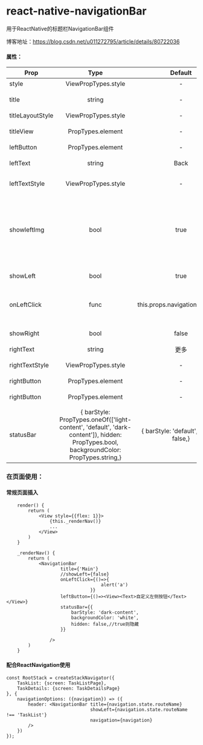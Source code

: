 # react-native-navigationBar
用于ReactNative的标题栏NavigationBar组件 <br/>

博客地址：https://blog.csdn.net/u011272795/article/details/80722036

#### 属性：
| Prop | Type | Default | Description
| ---------- | :-----------:         |:---------------:| -----------|
| style      | ViewPropTypes.style | -               |标题栏的样式 |
| title      | string              | -               |标题使用的字符串 |
| titleLayoutStyle  | ViewPropTypes.style   | -               |标题文字的样式
| titleView  | PropTypes.element   | -               |替换标题文字的组件
| leftButton  | PropTypes.element   | -              |自定义左侧按钮
| leftText  | string   | Back               |左侧返回按钮的文字
| leftTextStyle  | ViewPropTypes.style   | -               |替换标题文字的组件
| showleftImg  | bool   | true             |是否显示标题的后退按钮，本组件使用的是react-native-vector-icons中的图标，可自行替换成其他Image
| showLeft  | bool   | true             | 是否显示返回按钮
| onLeftClick  | func   | this.props.navigation.goBack()            | 左侧按钮的点击事件(默认为ReactNavigation的goback)
| showRight  | bool   | false             | 是否显示右侧按钮
| rightText  | string   |    更多           | 右侧按钮的文字
| rightTextStyle  | ViewPropTypes.style    | -             | 是否显示返回按钮
| rightButton  | PropTypes.element   | -             | 自定义右侧按钮
| rightButton  | PropTypes.element   | -             | 右侧按钮的点击事件
| statusBar  | {  barStyle: PropTypes.oneOf(['light-content', 'default', 'dark-content']),  hidden: PropTypes.bool,  backgroundColor: PropTypes.string,}   | { barStyle: 'default', hidden: false,}             | 自定义状态栏


### 在页面使用：
#### 常规页面插入
```
    render() {
        return (
            <View style={{flex: 1}}>
                {this._renderNav()}
                ...
            </View>
        )
    }

    _renderNav() {
        return (
            <NavigationBar
                    title={'Main'}
                    //showLeft={false}
                    onLeftClick={()=>{
                                   alert('a')
                               }}
                    leftButton={()=><View><Text>自定义左侧按钮</Text></View>}
                    statusBar={{
                        barStyle: 'dark-content',
                        backgroundColor: 'white',
                        hidden: false,//true则隐藏
                    }}
                   
                />
        )
    }
```
#### 配合ReactNavigation使用
```
const RootStack = createStackNavigator({
    TaskList: {screen: TaskListPage},
    TaskDetails: {screen: TaskDetailsPage}
}, {
    navigationOptions: ({navigation}) => ({
        header: <NavigationBar title={navigation.state.routeName}
                               showLeft={navigation.state.routeName !== 'TaskList'}
                               navigation={navigation}
        />
    })
});
```
